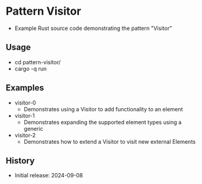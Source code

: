 # Pattern Visitor

- Example Rust source code demonstrating the pattern "Visitor"

## Usage

- cd pattern-visitor/
- cargo -q run

## Examples

- visitor-0
  - Demonstrates using a Visitor to add functionality to an element
- visitor-1
  - Demonstrates expanding the supported element types using a generic
- visitor-2
  - Demonstrates how to extend a Visitor to visit new external Elements

## History

- Initial release: 2024-09-08
